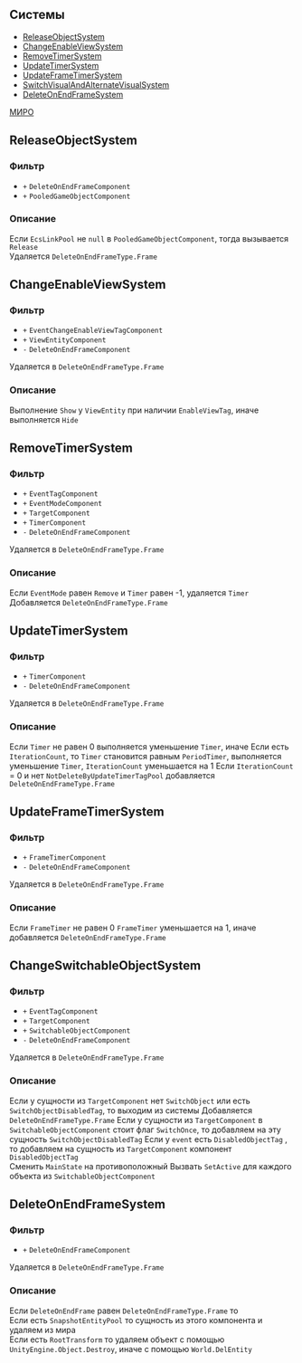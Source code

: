 ## Системы

- [ReleaseObjectSystem](#ReleaseObjectSystem)
- [ChangeEnableViewSystem](#ChangeEnableViewSystem)
- [RemoveTimerSystem](#RemoveTimerSystem)
- [UpdateTimerSystem](#UpdateTimerSystem)
- [UpdateFrameTimerSystem](#UpdateFrameTimerSystem)
- [SwitchVisualAndAlternateVisualSystem](#SwitchVisualAndAlternateVisualSystem)
- [DeleteOnEndFrameSystem](#DeleteOnEndFrameSystem)

[МИРО](https://miro.com/app/board/uXjVPrjYGFk=/?moveToWidget=3458764605611778059&cot=10)

## ReleaseObjectSystem

### Фильтр

- `+` `DeleteOnEndFrameComponent`
- `+` `PooledGameObjectComponent`

### Описание

Если `EcsLinkPool` не `null` в `PooledGameObjectComponent`, тогда вызывается `Release`  
Удаляется `DeleteOnEndFrameType.Frame`

## ChangeEnableViewSystem

### Фильтр

- `+` `EventChangeEnableViewTagComponent`
- `+` `ViewEntityComponent`
- `-` `DeleteOnEndFrameComponent`

Удаляется в `DeleteOnEndFrameType.Frame`

### Описание

Выполнение `Show` у `ViewEntity` при наличии `EnableViewTag`, иначе выполняется `Hide`

## RemoveTimerSystem

### Фильтр

- `+` `EventTagComponent`
- `+` `EventModeComponent`
- `+` `TargetComponent`
- `+` `TimerComponent`
- `-` `DeleteOnEndFrameComponent`

Удаляется в `DeleteOnEndFrameType.Frame`

### Описание

Если `EventMode` равен `Remove` и `Timer` равен -1, удаляется `Timer`
Добавляется `DeleteOnEndFrameType.Frame`

## UpdateTimerSystem

### Фильтр

- `+` `TimerComponent`
- `-` `DeleteOnEndFrameComponent`

Удаляется в `DeleteOnEndFrameType.Frame`

### Описание

Если `Timer` не равен 0 выполняется уменьшение `Timer`, иначе
Если есть `IterationCount`, то `Timer` становится равным `PeriodTimer`, выполняется уменьшение `Timer`, `IterationCount` уменьшается на 1
Если `IterationCount` = 0 и нет `NotDeleteByUpdateTimerTagPool` добавляется `DeleteOnEndFrameType.Frame`

## UpdateFrameTimerSystem

### Фильтр

- `+` `FrameTimerComponent`
- `-` `DeleteOnEndFrameComponent`

Удаляется в `DeleteOnEndFrameType.Frame`

### Описание

Если `FrameTimer` не равен 0 `FrameTimer` уменьшается на 1, иначе добавляется `DeleteOnEndFrameType.Frame`

## ChangeSwitchableObjectSystem

### Фильтр

- `+` `EventTagComponent`
- `+` `TargetComponent`
- `+` `SwitchableObjectComponent`
- `-` `DeleteOnEndFrameComponent`

Удаляется в `DeleteOnEndFrameType.Frame`

### Описание

Если у сущности из `TargetComponent` нет `SwitchObject` или есть `SwitchObjectDisabledTag`, то выходим из системы
Добавляется `DeleteOnEndFrameType.Frame`
Если у сущности из `TargetComponent` в `SwitchableObjectComponent` стоит флаг `SwitchOnce`, то добавляем на эту сущность `SwitchObjectDisabledTag`
Если у `event` есть `DisabledObjectTag` , то добавляем на сущность из `TargetComponent` компонент `DisabledObjectTag`  
Сменить `MainState` на противоположный
Вызвать `SetActive` для каждого объекта из `SwitchableObjectComponent`

## DeleteOnEndFrameSystem

### Фильтр

- `+` `DeleteOnEndFrameComponent`

Удаляется в `DeleteOnEndFrameType.Frame`

### Описание

Если `DeleteOnEndFrame` равен `DeleteOnEndFrameType.Frame` то  
Если есть `SnapshotEntityPool` то сущность из этого компонента и удаляем из мира  
Если есть `RootTransform` то удаляем объект с помощью `UnityEngine.Object.Destroy`, иначе с помощью `World.DelEntity`
